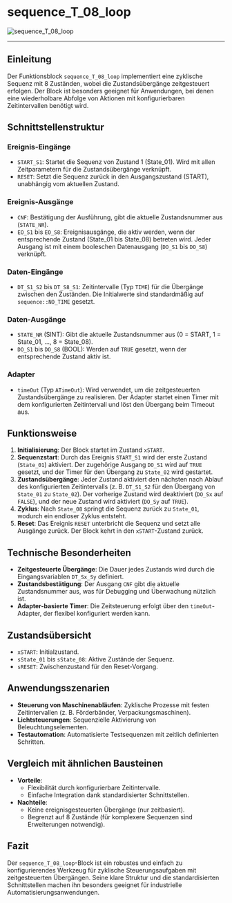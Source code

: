 # sequence_T_08_loop

![sequence_T_08_loop](https://github.com/user-attachments/assets/dc9c08fc-e69c-4352-b596-be966b02f846)

* * * * * * * * * *
## Einleitung
Der Funktionsblock `sequence_T_08_loop` implementiert eine zyklische Sequenz mit 8 Zuständen, wobei die Zustandsübergänge zeitgesteuert erfolgen. Der Block ist besonders geeignet für Anwendungen, bei denen eine wiederholbare Abfolge von Aktionen mit konfigurierbaren Zeitintervallen benötigt wird.

## Schnittstellenstruktur

### **Ereignis-Eingänge**
- `START_S1`: Startet die Sequenz von Zustand 1 (State_01). Wird mit allen Zeitparametern für die Zustandsübergänge verknüpft.
- `RESET`: Setzt die Sequenz zurück in den Ausgangszustand (START), unabhängig vom aktuellen Zustand.

### **Ereignis-Ausgänge**
- `CNF`: Bestätigung der Ausführung, gibt die aktuelle Zustandsnummer aus (`STATE_NR`).
- `EO_S1` bis `EO_S8`: Ereignisausgänge, die aktiv werden, wenn der entsprechende Zustand (State_01 bis State_08) betreten wird. Jeder Ausgang ist mit einem booleschen Datenausgang (`DO_S1` bis `DO_S8`) verknüpft.

### **Daten-Eingänge**
- `DT_S1_S2` bis `DT_S8_S1`: Zeitintervalle (Typ `TIME`) für die Übergänge zwischen den Zuständen. Die Initialwerte sind standardmäßig auf `sequence::NO_TIME` gesetzt.

### **Daten-Ausgänge**
- `STATE_NR` (SINT): Gibt die aktuelle Zustandsnummer aus (0 = START, 1 = State_01, ..., 8 = State_08).
- `DO_S1` bis `DO_S8` (BOOL): Werden auf `TRUE` gesetzt, wenn der entsprechende Zustand aktiv ist.

### **Adapter**
- `timeOut` (Typ `ATimeOut`): Wird verwendet, um die zeitgesteuerten Zustandsübergänge zu realisieren. Der Adapter startet einen Timer mit dem konfigurierten Zeitintervall und löst den Übergang beim Timeout aus.

## Funktionsweise
1. **Initialisierung**: Der Block startet im Zustand `xSTART`.
2. **Sequenzstart**: Durch das Ereignis `START_S1` wird der erste Zustand (`State_01`) aktiviert. Der zugehörige Ausgang `DO_S1` wird auf `TRUE` gesetzt, und der Timer für den Übergang zu `State_02` wird gestartet.
3. **Zustandsübergänge**: Jeder Zustand aktiviert den nächsten nach Ablauf des konfigurierten Zeitintervalls (z. B. `DT_S1_S2` für den Übergang von `State_01` zu `State_02`). Der vorherige Zustand wird deaktiviert (`DO_Sx` auf `FALSE`), und der neue Zustand wird aktiviert (`DO_Sy` auf `TRUE`).
4. **Zyklus**: Nach `State_08` springt die Sequenz zurück zu `State_01`, wodurch ein endloser Zyklus entsteht.
5. **Reset**: Das Ereignis `RESET` unterbricht die Sequenz und setzt alle Ausgänge zurück. Der Block kehrt in den `xSTART`-Zustand zurück.

## Technische Besonderheiten
- **Zeitgesteuerte Übergänge**: Die Dauer jedes Zustands wird durch die Eingangsvariablen `DT_Sx_Sy` definiert.
- **Zustandsbestätigung**: Der Ausgang `CNF` gibt die aktuelle Zustandsnummer aus, was für Debugging und Überwachung nützlich ist.
- **Adapter-basierte Timer**: Die Zeitsteuerung erfolgt über den `timeOut`-Adapter, der flexibel konfiguriert werden kann.

## Zustandsübersicht
- `xSTART`: Initialzustand.
- `sState_01` bis `sState_08`: Aktive Zustände der Sequenz.
- `sRESET`: Zwischenzustand für den Reset-Vorgang.

## Anwendungsszenarien
- **Steuerung von Maschinenabläufen**: Zyklische Prozesse mit festen Zeitintervallen (z. B. Förderbänder, Verpackungsmaschinen).
- **Lichtsteuerungen**: Sequenzielle Aktivierung von Beleuchtungselementen.
- **Testautomation**: Automatisierte Testsequenzen mit zeitlich definierten Schritten.

## Vergleich mit ähnlichen Bausteinen
- **Vorteile**: 
  - Flexibilität durch konfigurierbare Zeitintervalle.
  - Einfache Integration dank standardisierter Schnittstellen.
- **Nachteile**: 
  - Keine ereignisgesteuerten Übergänge (nur zeitbasiert).
  - Begrenzt auf 8 Zustände (für komplexere Sequenzen sind Erweiterungen notwendig).

## Fazit
Der `sequence_T_08_loop`-Block ist ein robustes und einfach zu konfigurierendes Werkzeug für zyklische Steuerungsaufgaben mit zeitgesteuerten Übergängen. Seine klare Struktur und die standardisierten Schnittstellen machen ihn besonders geeignet für industrielle Automatisierungsanwendungen.
